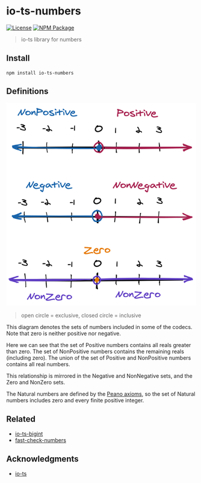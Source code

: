 # io-ts-numbers

[![License][]](https://opensource.org/licenses/ISC)
[![NPM Package][]](https://npmjs.org/package/io-ts-numbers)

[license]: https://img.shields.io/badge/License-ISC-blue.svg
[npm package]: https://img.shields.io/npm/v/io-ts-numbers.svg

> io-ts library for numbers

## Install

```shell
npm install io-ts-numbers
```

## Definitions

![numbers](https://github.com/ericcrosson/io-ts-numbers/blob/master/img/numbers.png)

> open circle = exclusive, closed circle = inclusive

This diagram denotes the sets of numbers included in some of the
codecs. Note that zero is neither positive nor negative.

Here we can see that the set of Positive numbers contains all reals
greater than zero. The set of NonPositive numbers contains the
remaining reals (including zero). The union of the set of Positive and
NonPositive numbers contains all real numbers.

This relationship is mirrored in the Negative and NonNegative sets,
and the Zero and NonZero sets.

The Natural numbers are defined by the [Peano
axioms](https://en.wikipedia.org/wiki/Peano_axioms#Formulation), so
the set of Natural numbers includes zero and every finite positive
integer.

## Related

- [io-ts-bigint](https://github.com/EricCrosson/numbers-ts/blob/master/packages/io-ts-bigint)
- [fast-check-numbers](https://github.com/EricCrosson/numbers-ts/tree/master/packages/fast-check-numbers)

## Acknowledgments

- [io-ts](https://github.com/gcanti/io-ts)
